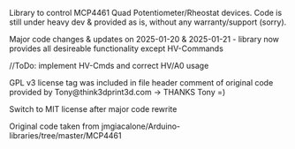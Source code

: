 Library to control MCP4461 Quad Potentiometer/Rheostat devices.
Code is still under heavy dev & provided as is, without any warranty/support (sorry).

<p>Major code changes & updates on 2025-01-20 & 2025-01-21 - library now provides all desireable functionality except HV-Commands</p>
<p>//ToDo: implement HV-Cmds and correct HV/A0 usage</p>

<p>GPL v3 license tag was included in file header comment of original code provided by Tony@think3dprint3d.com -> THANKS Tony =)</p>
Switch to MIT license after major code rewrite
<p>Original code taken from jmgiacalone/Arduino-libraries/tree/master/MCP4461</p>
